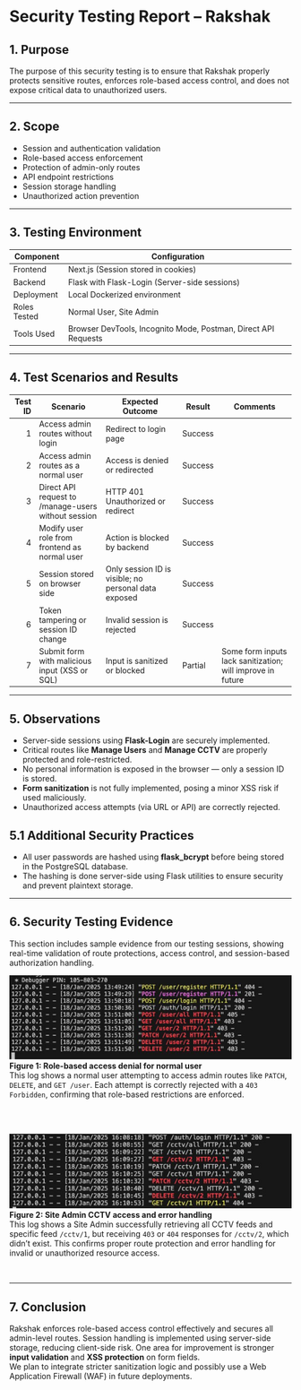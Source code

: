 # Security Testing Report – Rakshak

## 1. Purpose
The purpose of this security testing is to ensure that Rakshak properly protects sensitive routes, enforces role-based access control, and does not expose critical data to unauthorized users.

---

## 2. Scope

- Session and authentication validation
- Role-based access enforcement
- Protection of admin-only routes
- API endpoint restrictions
- Session storage handling
- Unauthorized action prevention

---

## 3. Testing Environment

| Component      | Configuration                        |
|----------------|--------------------------------------|
| Frontend       | Next.js (Session stored in cookies)  |
| Backend        | Flask with Flask-Login (Server-side sessions) |
| Deployment     | Local Dockerized environment         |
| Roles Tested   | Normal User, Site Admin              |
| Tools Used     | Browser DevTools, Incognito Mode, Postman, Direct API Requests |

---

## 4. Test Scenarios and Results

| Test ID | Scenario                                              | Expected Outcome                                         | Result     | Comments                                                      |
|--------:|-------------------------------------------------------|----------------------------------------------------------|------------|---------------------------------------------------------------|
| 1       | Access admin routes without login                     | Redirect to login page                                   | Success    |                                                               |
| 2       | Access admin routes as a normal user                  | Access is denied or redirected                           | Success    |                                                               |
| 3       | Direct API request to /manage-users without session   | HTTP 401 Unauthorized or redirect                        | Success    |                                                               |
| 4       | Modify user role from frontend as normal user         | Action is blocked by backend                             | Success    |                                                               |
| 5       | Session stored on browser side                        | Only session ID is visible; no personal data exposed     | Success    |                                                               |
| 6       | Token tampering or session ID change                  | Invalid session is rejected                              | Success    |                                                               |
| 7       | Submit form with malicious input (XSS or SQL)         | Input is sanitized or blocked                            | Partial    | Some form inputs lack sanitization; will improve in future    |

---

## 5. Observations

- Server-side sessions using **Flask-Login** are securely implemented.
- Critical routes like **Manage Users** and **Manage CCTV** are properly protected and role-restricted.
- No personal information is exposed in the browser — only a session ID is stored.
- **Form sanitization** is not fully implemented, posing a minor XSS risk if used maliciously.
- Unauthorized access attempts (via URL or API) are correctly rejected.


## 5.1 Additional Security Practices

- All user passwords are hashed using **flask_bcrypt** before being stored in the PostgreSQL database.
- The hashing is done server-side using Flask utilities to ensure security and prevent plaintext storage.

---

## 6. Security Testing Evidence

This section includes sample evidence from our testing sessions, showing real-time validation of route protections, access control, and session-based authorization handling.

![Figure 1: Role-based access denial for normal user](../../public/images/user_role_test.png)  
**Figure 1: Role-based access denial for normal user**  
This log shows a normal user attempting to access admin routes like `PATCH`, `DELETE`, and `GET /user`. Each attempt is correctly rejected with a `403 Forbidden`, confirming that role-based restrictions are enforced.

<br >
<br >

![Figure 2: Site Admin CCTV access and error handling](../../public/images/CCTV_route_test.png)  
**Figure 2: Site Admin CCTV access and error handling**  
This log shows a Site Admin successfully retrieving all CCTV feeds and specific feed `/cctv/1`, but receiving `403` or `404` responses for `/cctv/2`, which didn’t exist. This confirms proper route protection and error handling for invalid or unauthorized resource access.

<br >

---

## 7. Conclusion

Rakshak enforces role-based access control effectively and secures all admin-level routes. Session handling is implemented using server-side storage, reducing client-side risk. One area for improvement is stronger **input validation** and **XSS protection** on form fields.  
We plan to integrate stricter sanitization logic and possibly use a Web Application Firewall (WAF) in future deployments.

